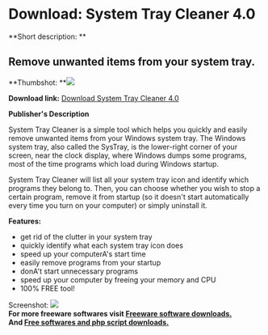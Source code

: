 # Download: System Tray Cleaner 4.0

**Short description: **

## Remove unwanted items from your system tray.

  
**Thumbshot: **![](http://www.freewarefiles.com/screenshot/systrayclnr2_md.jpg)   
  
**Download link:** [Download System Tray Cleaner 4.0](http://freesoftwares.boysofts.com/System-Tray-Cleaner_program_48676.html)  
  

**Publisher's Description**  
  

System Tray Cleaner is a simple tool which helps you quickly and easily remove
unwanted items from your Windows system tray. The Windows system tray, also
called the SysTray, is the lower-right corner of your screen, near the clock
display, where Windows dumps some programs, most of the time programs which
load during Windows startup.

System Tray Cleaner will list all your system tray icon and identify which
programs they belong to. Then, you can choose whether you wish to stop a
certain program, remove it from startup (so it doesn't start automatically
every time you turn on your computer) or simply uninstall it.

**Features:**

  * get rid of the clutter in your system tray 
  * quickly identify what each system tray icon does 
  * speed up your computerA's start time 
  * easily remove programs from your startup 
  * donA't start unnecessary programs 
  * speed up your computer by freeing your memory and CPU 
  * 100% FREE tool! 

  
  
Screenshot: ![](http://www.freewarefiles.com/screenshot/systrayclnr2.jpg)  
**For more freeware softwares visit [Freeware software downloads.](http://freesoftwares.boysofts.com/)**   
**And [Free softwares and php script downloads.](http://www.boysofts.com/)**

